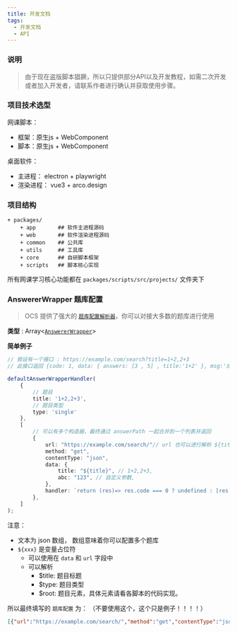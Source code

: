 ```yaml
---
title: 开发文档
tags: 
  - 开发文档
  - API
---
```



### 说明

> 由于现在盗版脚本猖獗，所以只提供部分API以及开发教程，如需二次开发或者加入开发者，请联系作者进行确认并获取使用步骤。

### 项目技术选型

网课脚本：

- 框架：原生js + WebComponent 
- 脚本：原生js + WebComponent

桌面软件： 

- 主进程： electron + playwright
- 渲染进程： vue3 + arco.design



### 项目结构

```
+ packages/
    + app       ## 软件主进程源码
    + web       ## 软件渲染进程源码
    + common    ## 公共库
    + utils     ## 工具库
    + core      ## 自研脚本框架
    + scripts   ## 脚本核心实现
```

所有网课学习核心功能都在 `packages/scripts/src/projects/` 文件夹下
 
### AnswererWrapper  题库配置


> OCS 提供了强大的 [`题库配置解析器`](https://github.com/enncy/online-course-script/blob/3.0/packages/scripts/src/browser/core/worker/answer.wrapper.handler.ts)，你可以对接大多数的题库进行使用

**类型** : Array\<[`AnswererWrapper`](#AnswererWrapper)>

**简单例子** 

```ts
// 假设有一个接口 : https://example.com/search?title=1+2,2+3
// 此接口返回 {code: 1, data: { answers: [3 , 5] , title:'1+2' }, msg:'成功'}

defaultAnswerWrapperHandler(
    {
        // 题目
        title: '1+2,2+3',
        // 题目类型
        type: 'single'
    },
    [
        // 可以有多个构造器，最终通过 answerPath 一起合并到一个列表并返回
        {
            url: "https://example.com/search/"// url 也可以进行解析 ${title} , 例如 https://example.com/search/${title}/,
            method: "get",
            contentType: "json",
            data: {
                title: "${title}", // 1+2,2+3,
                abc: "123", // 自定义参数,
            },
            handler: `return (res)=> res.code === 0 ? undefined : [res.data.title, res.data.answers[0]]`  // 取第一个结果
        },
    ]
); 

```
注意：
- 文本为 json 数组， 数组意味着你可以配置多个题库
- `${xxx}` 是变量占位符 
    - 可以使用在 `data` 和 `url` 字段中
    - 可以解析 
        - $title: 题目标题
        - $type: 题目类型
        - $root: 题目元素，具体元素请看各脚本的代码实现。

所以最终填写的 `题库配置` 为：  （不要使用这个，这个只是例子！！！！）
```json
[{"url":"https://example.com/search/","method":"get","contentType":"json","data":{"title":"${title}"},"handler":"return (res)=> res.code === 0 ? undefined : [res.data.title, res.data.answers[0]]"}]
```


 